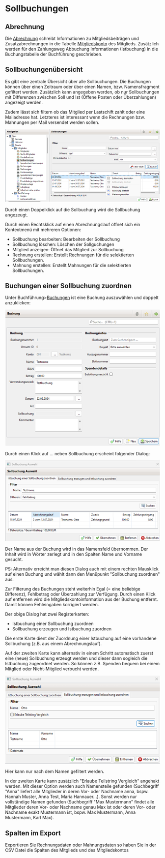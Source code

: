 # Sollbuchungen

## Abrechnung

Die [Abrechnung](../abrech/abrechnung.md) schreibt Informationen zu Mitgliedsbeiträgen und Zusatzabrechnungen in die Tabelle [Mitgliedskonto](content/mitgliedskonto.md) des Mitglieds. Zusätzlich werden für den Zahlungsweg Abbuchung Informationen \(Istbuchung\) in die Buchungstabelle der Buchführung geschrieben.

## Sollbuchungenübersicht <a id="mitgliedskontouebersicht"></a>

Es gibt eine zentrale Übersicht über alle Sollbuchungen. Die Buchungen können über einen Zeitraum oder über einen Namen, bzw. Namensfragment gefiltert werden. Zusätzlich kann angegeben werden, ob nur Sollbuchungen mit Differenzen zwischen Soll und Ist \(Offene Posten oder Überzahlungen\) angezeigt werden.

Zudem lässt sich filtern ob das Mitglied per Lastschift zahlt oder eine Mailadresse hat. Letzteres ist interessant wenn die Rechnungen bzw. Mahnungen per Mail versendet werden sollen.


![](../../assets/sollbuchungenliste.png)

Durch einen Doppelklick auf die Sollbuchung wird die Sollbuchung angezeugt.

Durch einen Rechtsklick auf einen Abrechnungslauf öffnet sich ein Kontextmenü mit mehreren Optionen:
* Sollbuchung bearbeiten: Bearbeiten der Sollbuchung
* Sollbuchung löschen: Löschen der Sollguchungen
* Mitglied anzeigen: Öffnet das Mitglied zur Sollbuchung
* Rechnung erstellen: Erstellt Rechnungen für die selektierten Sollbuchungen.
* Mahnung erstellen: Erstellt Mahnungen für die selektierten Sollbuchungen.

## Buchungen einer Sollbuchung zuordnen <a id="mitgliedskontozuordnen"></a>

Unter Buchführung&gt;[Buchungen](../buchf/buchungen.md) ist eine Buchung auszuwählen und doppelt anzuklicken:

![](../../assets/mitgliedskontobuchungen.png)

Durch einen Klick auf ... neben Sollbuchung erscheint folgender Dialog:

![](../../assets/sollbuchung-zuordnung-ist.png)

Der Name aus der Buchung wird in das Namensfeld übernommen. Der Inhalt wird in Wörter zerlegt und in den Spalten Name und Vorname gesucht.

PS: Alternativ erreicht man diesen Dialog auch mit einem rechten Mausklick auf einen Buchung und wählt dann den Menüpunkt "Sollbuchung zuordnen" aus.

Zur Filterung des Buchungen steht weiterhin Egal \(= eine beliebige Differenz\), Fehlbetrag oder Überzahlung zur Verfügung. Durch einen Klick auf entfernen wird die Mitgliedskontoinformation aus der Buchung entfernt. Damit können Fehleingaben korrigiert werden.

Der obige Dialog hat zwei Registerkarten:
- Istbuchung einer Sollbuchung zuordnen
- Sollbuchung erzeugen und Istbuchung zuordnen

Die erste Karte dient der Zuordnung einer Istbuchung auf eine vorhandene Sollbuchung \(z.B. aus einem Abrechnungslauf\).

Auf der zweiten Karte kann alternativ in einem Schritt automatisch zuerst eine \(neue\) Sollbuchung erzeugt werden und dieser dann sogleich die Istbuchung zugeordnet werden. So können z.B. Spenden bequem bei einem Mitglied oder Nicht-Mitglied verbucht werden.

![](../../assets/sollbuchung-zuordnung-soll+ist.png)

Hier kann nur nach dem Namen gefiltert werden.

In der zweiten Karte kann zusätzlich "Erlaube Teilstring Vergleich" angehakt werden. Mit dieser Option werden auch Namensteile gefunden \(Suchbegriff "Anna" liefert alle Mitglieder in deren Vor- oder Nachname anna, bspw. Hannah Muster, Anna Test, Maria Hannauer...\). Sonst werden nur vollständige Namen gefunden \(Suchbegriff "Max Mustermann" findet alle Mitglieder deren Vor- oder Nachname genau Max ist oder deren Vor- oder Nachname exakt Mustermann ist, bspw. Max Mustermann, Anna Mustermann, Karl Max\).

## Spalten im Export

Exportieren Sie Rechnungsdaten oder Mahnungsdaten so haben Sie in der CSV Datei die Spalten des Mitglieds und des Mitgliedskontos

